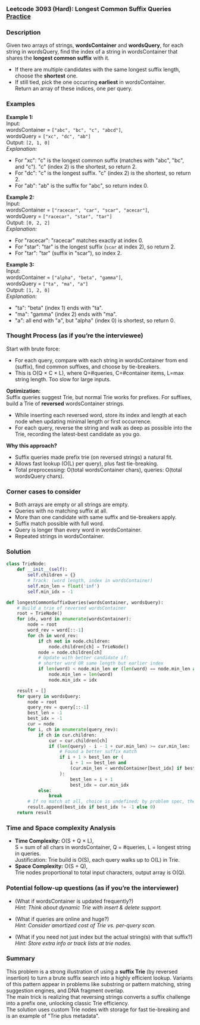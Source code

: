 ### Leetcode 3093 (Hard): Longest Common Suffix Queries [Practice](https://leetcode.com/problems/longest-common-suffix-queries)

### Description  
Given two arrays of strings, **wordsContainer** and **wordsQuery**, for each string in wordsQuery, find the index of a string in wordsContainer that shares the **longest common suffix** with it.  
- If there are multiple candidates with the same longest suffix length, choose the **shortest** one.  
- If still tied, pick the one occurring **earliest** in wordsContainer.  
Return an array of these indices, one per query.

### Examples  

**Example 1:**  
Input:  
wordsContainer = `["abc", "bc", "c", "abcd"]`,  
wordsQuery = `["xc", "dc", "ab"]`  
Output: `[2, 1, 0]`  
*Explanation:*
- For "xc": "c" is the longest common suffix (matches with "abc", "bc", and "c"). "c" (index 2) is the shortest, so return 2.
- For "dc": "c" is the longest suffix. "c" (index 2) is the shortest, so return 2.
- For "ab": "ab" is the suffix for "abc", so return index 0.

**Example 2:**  
Input:  
wordsContainer = `["racecar", "car", "scar", "acecar"]`,  
wordsQuery = `["racecar", "star", "tar"]`  
Output: `[0, 2, 2]`  
*Explanation:*
- For "racecar": "racecar" matches exactly at index 0.
- For "star": "tar" is the longest suffix (`scar` at index 2), so return 2.
- For "tar": "tar" (suffix in "scar"), so index 2.

**Example 3:**  
Input:  
wordsContainer = `["alpha", "beta", "gamma"]`,  
wordsQuery = `["ta", "ma", "a"]`  
Output: `[1, 2, 0]`  
*Explanation:*
- "ta": "beta" (index 1) ends with "ta".
- "ma": "gamma" (index 2) ends with "ma".
- "a": all end with "a", but "alpha" (index 0) is shortest, so return 0.

### Thought Process (as if you’re the interviewee)  
Start with brute force:  
- For each query, compare with each string in wordsContainer from end (suffix), find common suffixes, and choose by tie-breakers.  
- This is O(Q × C × L), where Q=#queries, C=#container items, L=max string length. Too slow for large inputs.

**Optimization:**  
Suffix queries suggest Trie, but normal Trie works for prefixes. For suffixes, build a Trie of **reversed** wordsContainer strings.  
- While inserting each reversed word, store its index and length at each node when updating minimal length or first occurrence.
- For each query, reverse the string and walk as deep as possible into the Trie, recording the latest-best candidate as you go.

**Why this approach?**  
- Suffix queries made prefix trie (on reversed strings) a natural fit.
- Allows fast lookup (O(L) per query), plus fast tie-breaking.
- Total preprocessing: O(total wordsContainer chars), queries: O(total wordsQuery chars).

### Corner cases to consider  
- Both arrays are empty or all strings are empty.
- Queries with no matching suffix at all.
- More than one candidate with same suffix and tie-breakers apply.
- Suffix match possible with full word.
- Query is longer than every word in wordsContainer.
- Repeated strings in wordsContainer.

### Solution

```python
class TrieNode:
    def __init__(self):
        self.children = {}
        # Track: (word length, index in wordsContainer)
        self.min_len = float('inf')
        self.min_idx = -1

def longestCommonSuffixQueries(wordsContainer, wordsQuery):
    # Build a trie of reversed wordsContainer
    root = TrieNode()
    for idx, word in enumerate(wordsContainer):
        node = root
        word_rev = word[::-1]
        for ch in word_rev:
            if ch not in node.children:
                node.children[ch] = TrieNode()
            node = node.children[ch]
            # Update with better candidate if:
            # shorter word OR same length but earlier index
            if len(word) < node.min_len or (len(word) == node.min_len and idx < node.min_idx):
                node.min_len = len(word)
                node.min_idx = idx

    result = []
    for query in wordsQuery:
        node = root
        query_rev = query[::-1]
        best_len = -1
        best_idx = -1
        cur = node
        for i, ch in enumerate(query_rev):
            if ch in cur.children:
                cur = cur.children[ch]
                if (len(query) - i - 1 + cur.min_len) >= cur.min_len:
                    # Found a better suffix match
                    if i + 1 > best_len or (
                        i + 1 == best_len and
                        (cur.min_len < wordsContainer[best_idx] if best_idx != -1 else True)
                    ):
                        best_len = i + 1
                        best_idx = cur.min_idx
            else:
                break
        # If no match at all, choice is undefined; by problem spec, there is always something
        result.append(best_idx if best_idx != -1 else 0)
    return result
```

### Time and Space complexity Analysis  

- **Time Complexity:** O(S + Q × L),  
  S = sum of all chars in wordsContainer, Q = #queries, L = longest string in queries.  
  Justification: Trie build is O(S), each query walks up to O(L) in Trie.
- **Space Complexity:** O(S + Q),  
  Trie nodes proportional to total input characters, output array is O(Q).

### Potential follow-up questions (as if you’re the interviewer)  

- (What if wordsContainer is updated frequently?)  
  *Hint: Think about dynamic Trie with insert & delete support.*

- (What if queries are online and huge?)  
  *Hint: Consider amortized cost of Trie vs. per-query scan.*

- (What if you need not just index but the actual string(s) with that suffix?)  
  *Hint: Store extra info or track lists at trie nodes.*

### Summary
This problem is a strong illustration of using a **suffix Trie** (by reversed insertion) to turn a brute suffix search into a highly efficient lookup. Variants of this pattern appear in problems like substring or pattern matching, string suggestion engines, and DNA fragment overlap.  
The main trick is realizing that reversing strings converts a suffix challenge into a prefix one, unlocking classic Trie efficiency.  
The solution uses custom Trie nodes with storage for fast tie-breaking and is an example of "Trie plus metadata".